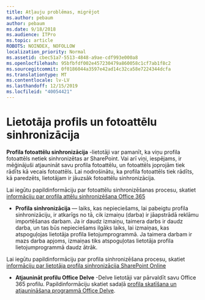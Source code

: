 ```yaml
---
title: Atļauju problēmas, migrējot
ms.author: pebaum
author: pebaum
ms.date: 9/18/2018
ms.audience: ITPro
ms.topic: article
ROBOTS: NOINDEX, NOFOLLOW
localization_priority: Normal
ms.assetid: cbec51a7-5513-4848-a9ae-cdf993e000a8
ms.openlocfilehash: 95bfbfdf002e457230479a860058c1cf7ab1f8c2
ms.sourcegitcommit: 0f0186044a3597e42ad14c32ca58e7224344dcfa
ms.translationtype: MT
ms.contentlocale: lv-LV
ms.lasthandoff: 12/15/2019
ms.locfileid: "40054421"
---
```

# <a name="user-profile-and-photo-synchronization"></a>Lietotāja profils un fotoattēlu sinhronizācija

 **Profila fotoattēlu sinhronizācija** -lietotāji var pamanīt, ka viņu profila fotoattēls netiek sinhronizētas ar SharePoint. Vai arī viņi, iespējams, ir mēģinājuši atjaunināt savu profila fotoattēlu, un fotoattēls joprojām tiek rādīts kā vecais fotoattēls. Lai nodrošinātu, ka profila fotoattēls tiek rādīts, kā paredzēts, lietotājam ir jāuzsāk fotoattēlu sinhronizācija. 
  
Lai iegūtu papildinformāciju par fotoattēlu sinhronizēšanas procesu, skatiet [informāciju par profila attēlu sinhronizēšana Office 365](https://go.microsoft.com/fwlink/?linkid=2022634)
  
- **Profila sinhronizācija** — laiks, kas nepieciešams, lai pabeigtu profila sinhronizāciju, ir atkarīgs no tā, cik izmaiņu (darba) ir jāapstrādā reklāmu importēšanas darbam. Ja ir daudz izmaiņu, taimera darbs ir daudz darba, un tas būs nepieciešams ilgāks laiks, lai izmaiņas, kas atspoguļojas lietotāja profila lietojumprogrammā. Ja taimera darbam ir mazs darba apjoms, izmaiņas tiks atspoguļotas lietotāja profila lietojumprogrammā daudz ātrāk. 
  
Lai iegūtu papildinformāciju par profila sinhronizēšana procesu, skatiet [informāciju par lietotāja profila sinhronizācija SharePoint Online](https://go.microsoft.com/fwlink/?linkid=2022639)
    
- **Atjaunināt profilu Office Delve** -Delve lietotāji var pārvaldīt savu Office 365 profilu. Papildinformāciju skatiet sadaļā [profila skatīšana un atjaunināšana programmā Office Delve](https://support.office.com/article/View-and-update-your-profile-in-Office-Delve-4e84343b-eedf-45a1-aeb9-8627ccca14ba).
    


